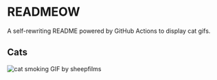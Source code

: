 # READMEOW

A self-rewriting README powered by GitHub Actions to display cat gifs.

## Cats

![cat smoking GIF by sheepfilms](https://media2.giphy.com/media/l0ExdMHUDKteztyfe/200.gif?cid=9acd02dau2h9geqqklk2m6c8fspnnde2lzg6kpbpb94n6bxr&ep=v1_gifs_search&rid=200.gif&ct=g)
